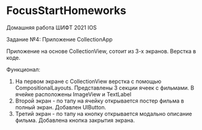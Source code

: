 # FocusStartHomeworks
Домашняя работа ШИФТ 2021 IOS

Задание №4:
Приложение CollectionApp

Приложение на основе CollectionView, сотоит из 3-х экранов.
Верстка в коде.

Функционал:
1. На первом экране с CollectionView верстка с помощью CompositionalLayouts. Представлены 3 секции ячеек с фильмами. В ячейке расположены ImageView и TextLabel
2. Второй экран - по тапу на ячейку открывается постер фильма в полный экран. Добавлен UIButton.
3. Третий экран - по тапу на кнопку открывается модально описание фильма. Добавлена кнопка закрытия экрана.
